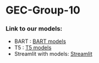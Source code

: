 # GEC-Group-10

### Link to our models:

- BART : [BART models](https://drive.google.com/drive/folders/1vZfJTv3sV39fP-Eji_7R90Mhl84m0oCb?usp=sharing)
- T5 : [T5 models](https://drive.google.com/drive/folders/10HVdI4ALDAeffMDD3D0fiR2eaUzSWkmS?usp=sharing)
- Streamlit with models: [Streamlit](https://drive.google.com/file/d/1cZQUdVx9ct11UQJrO8ancCV7vUXPVRc0/view?usp=sharing)
